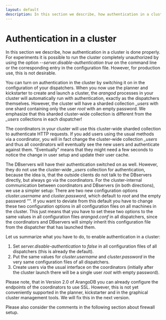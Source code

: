 ```yaml
---
layout: default
description: In this section we describe, how authentication in a cluster is doneproperly
---
```

Authentication in a cluster
===========================

In this section we describe, how authentication in a cluster is done
properly. For experiments it is possible to run the cluster completely
unauthorized by using the option *--server.disable-authentication true*
on the command line or the corresponding entry in the configuration
file. However, for production use, this is not desirable.

You can turn on authentication in the cluster by switching it on in the
configuration of your dispatchers. When you now use the planner and
kickstarter to create and launch a cluster, the *arangod* processes in
your cluster will automatically run with authentication, exactly as the
dispatchers themselves. However, the cluster will have a sharded
collection *_users* with one shard containing only the user *root* with
an empty password. We emphasize that this sharded cluster-wide
collection is different from the *_users* collections in each
dispatcher!

The coordinators in your cluster will use this cluster-wide sharded collection
to authenticate HTTP requests. If you add users using the usual methods
via a coordinator, you will in fact change the cluster-wide
collection *_users* and thus all coordinators will eventually see the
new users and authenticate against them. "Eventually" means that they
might need a few seconds to notice the change in user setup and update
their user cache.

The DBservers will have their authentication switched on as well.
However, they do not use the cluster-wide *_users* collection for
authentication, because the idea is, that the outside clients do not talk
to the DBservers directly, but always go via the coordinators. For the
cluster-internal communication between coordinators and DBservers (in
both directions), we use a simpler setup: There are two new
configuration options *cluster.username* and *cluster.password*, which
default to *root* and the empty password *""*. If you want to deviate
from this default you have to change these two configuration options
in all configuration files on all machines in the cluster. This just
means that you have to set these two options to the same values in all
configuration files *arangod.conf* in all dispatchers, since the
coordinators and DBservers will simply inherit this configuration file
from the dispatcher that has launched them.

Let us summarize what you have to do, to enable authentication in a cluster:

  1. Set *server.disable-authentication* to *false* in all configuration
     files of all dispatchers (this is already the default).
  2. Put the same values for *cluster.username* and *cluster.password*
     in the very same configuration files of all dispatchers.
  3. Create users via the usual interface on the coordinators
     (initially after the cluster launch there will be a single user *root*
     with empty password).

Please note, that in Version 2.0 of ArangoDB you can already configure the 
endpoints of the coordinators to use SSL. However, this is not yet conveniently
supported in the planner, kickstarter and in the graphical cluster 
management tools. We will fix this in the next version.

Please also consider the comments in the following section about
firewall setup.
